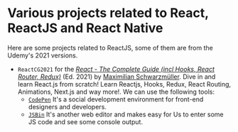 # Various projects related to React, ReactJS and React Native

Here are some projects related to ReactJS, some of them are from the Udemy's 2021 versions.

* `ReactCG2021` for the [*React - The Complete Guide (incl Hooks, React Router, Redux)*](https://www.udemy.com/course/react-the-complete-guide-incl-redux/) (Ed. 2021) by [Maximilian Schwarzmüller](https://www.udemy.com/course/react-the-complete-guide-incl-redux/#instructor-2). Dive in and learn React.js from scratch! Learn Reactjs, Hooks, Redux, React Routing, Animations, Next.js and way more!. We can use the following tools:
  - [`CodePen`](https://codepen.io) It's a social development environment for front-end designers and developers. 
  - [`JSBin`](https://jsbin.com) It's another web editor and makes easy for Us to enter some JS code and see some console output.
